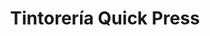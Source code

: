 ---
title: "Tintorería Quick Press"
url: /caracas/tintoreria-quick-press-av-principal-de-el-hatillo/
shop: lavandería
---